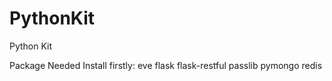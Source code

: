 PythonKit
=========

Python Kit

Package Needed Install firstly:
eve
flask
flask-restful
passlib
pymongo
redis
